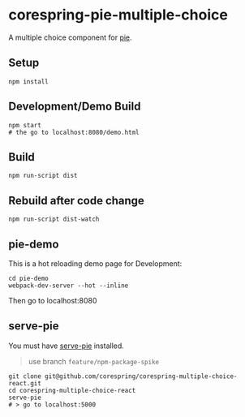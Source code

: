 # corespring-pie-multiple-choice

A multiple choice component for [pie](http://github.com/PieLabs/pie).

## Setup

```
npm install
```

## Development/Demo Build

```
npm start
# the go to localhost:8080/demo.html
```

## Build

```
npm run-script dist
```

## Rebuild after code change

```
npm run-script dist-watch
```

## pie-demo 

This is a hot reloading demo page for Development:

```
cd pie-demo
webpack-dev-server --hot --inline 
```
Then go to localhost:8080


## serve-pie 

You must have [serve-pie](http://github.com/PieLabs/serve-pie) installed.

> use branch `feature/npm-package-spike`

    git clone git@github.com/corespring/corespring-multiple-choice-react.git 
    cd corespring-multiple-choice-react
    serve-pie 
    # > go to localhost:5000
